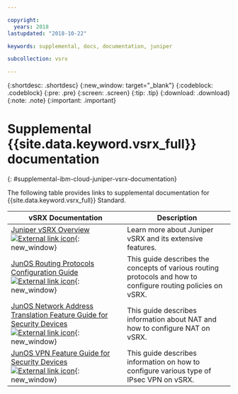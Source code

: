 ```yaml
---

copyright:
  years: 2018
lastupdated: "2018-10-22"

keywords: supplemental, docs, documentation, juniper

subcollection: vsrx

---
```


{:shortdesc: .shortdesc}
{:new_window: target="_blank"}
{:codeblock: .codeblock}
{:pre: .pre}
{:screen: .screen}
{:tip: .tip}
{:download: .download}
{:note: .note}
{:important: .important}

# Supplemental {{site.data.keyword.vsrx_full}} documentation
{: #supplemental-ibm-cloud-juniper-vsrx-documentation}

The following table provides links to supplemental documentation for {{site.data.keyword.vsrx_full}} Standard.

vSRX Documentation  | Description
------------- | -------------  
[Juniper vSRX Overview ![External link icon](../../icons/launch-glyph.svg "External link icon")](https://www.juniper.net/us/en/products-services/security/srx-series/vsrx/){: new_window}  | Learn more about Juniper vSRX and its extensive features.
[JunOS Routing Protocols Configuration Guide ![External link icon](../../icons/launch-glyph.svg "External link icon")](https://www.juniper.net/documentation/en_US/junos11.4/information-products/topic-collections/config-guide-routing/config-guide-routing.pdf){: new_window}  | This guide describes the concepts of various routing protocols and how to configure routing policies on vSRX.
[JunOS Network Address Translation Feature Guide for Security Devices ![External link icon](../../icons/launch-glyph.svg "External link icon")](https://www.juniper.net/documentation/en_US/junos/information-products/pathway-pages/security/security-nat.pdf){: new_window} | This guide describes information about NAT and how to configure NAT on vSRX.
[JunOS VPN Feature Guide for Security Devices ![External link icon](../../icons/launch-glyph.svg "External link icon")](https://www.juniper.net/documentation/en_US/junos/information-products/pathway-pages/security/security-vpn-ipsec.pdf){: new_window} | This guide describes information on how to configure various type of IPsec VPN on vSRX.

